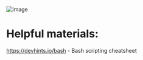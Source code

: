 ![image](https://user-images.githubusercontent.com/81821381/184944608-a82549fb-f433-4d9e-88e2-1c6b4dd393e3.png)
<p align="center">
  
# Helpful materials:
https://devhints.io/bash - Bash scripting cheatsheet
